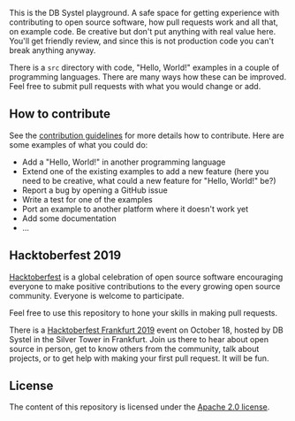 This is the DB Systel playground. A safe space for getting experience with contributing to open source software, how pull requests work and all that, on example code. Be creative but don't put anything with real value here. You'll get friendly review, and since this is not production code you can't break anything anyway.

There is a `src` directory with code, "Hello, World!" examples in a couple of programming languages. There are many ways how these can be improved. Feel free to submit pull requests with what you would change or add.

## How to contribute

See the [contribution guidelines](CONTRIBUTING.md) for more details how to contribute. Here are some examples of what you could do:

* Add a "Hello, World!" in another programming language
* Extend one of the existing examples to add a new feature (here you need to be creative, what could a new feature for "Hello, World!" be?)
* Report a bug by opening a GitHub issue
* Write a test for one of the examples
* Port an example to another platform where it doesn't work yet
* Add some documentation
* ...

## Hacktoberfest 2019

[Hacktoberfest](https://hacktoberfest.digitalocean.com/) is a global celebration of open source software encouraging everyone to make positive contributions to the every growing open source community. Everyone is welcome to participate.

Feel free to use this repository to hone your skills in making pull requests.

There is a [Hacktoberfest Frankfurt 2019](https://hacktoberffm.de/) event on October 18, hosted by DB Systel in the Silver Tower in Frankfurt. Join us there to hear about open source in person, get to know others from the community, talk about projects, or to get help with making your first pull request. It will be fun.

## License

The content of this repository is licensed under the [Apache 2.0 license](http://www.apache.org/licenses/LICENSE-2.0).
